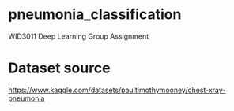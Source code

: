 # pneumonia_classification

WID3011 Deep Learning Group Assignment

# Dataset source

https://www.kaggle.com/datasets/paultimothymooney/chest-xray-pneumonia
